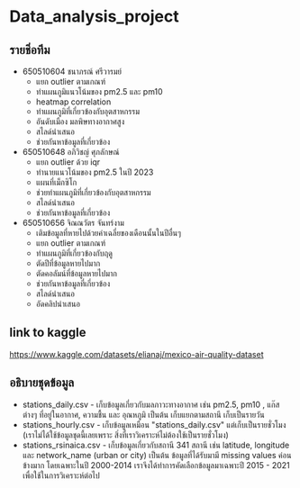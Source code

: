 # Data_analysis_project
## รายชิ่อทีม
- 650510604 ชนาภรณ์ ศรีวารมย์
  - แยก outlier ตามเกณฑ์
  - ทำแผนภูมิแนวโน้มของ pm2.5 และ pm10
  - heatmap correlation 
  - ทำแผนภูมิที่เกี่ยวข้องกับอุตสาหกรรม
  - อันดับเมือง มลพิษทางอากาศสูง
  - สไลด์นำเสนอ
  - ช่วยกันหาข้อมูลที่เกี่ยวข้อง
- 650510648 อภิวิชญ์ ศุภลักษณ์
  - แยก outlier ด้วย iqr
  - ทำนายแนวโน้มของ pm2.5 ในปี 2023
  - แผนที่เม็กซิโก
  - ช่วยทำแผนภูมิที่เกี่ยวข้องกับอุตสาหกรรม
  - สไลด์นำเสนอ
  - ช่วยกันหาข้อมูลที่เกี่ยวข้อง
- 650510656 จิณณวัตร จันทร์งาม
  - เติมข้อมูลที่หายไปด้วยค่าเฉลี่ยของเดือนนั้นในปีอื่นๆ
  - แยก outlier ตามเกณฑ์
  - ทำแผนภูมิที่เกี่ยวข้องกับฤดู
  - ตัดปีที่ข้อมูลหายไปมาก
  - ตัดคอลัมน์ที่ข้อมูลหายไปมาก
  - ช่วยกันหาข้อมูลที่เกี่ยวข้อง
  - สไลด์นำเสนอ
  - อัดคลิปนำเสนอ
## link to kaggle
https://www.kaggle.com/datasets/elianaj/mexico-air-quality-dataset

## อธิบายชุดข้อมูล
- stations_daily.csv - เก็บข้อมูลเกี่ยวกับมลภาวะทางอากาศ เช่น pm2.5, pm10 , แก๊สต่างๆ ที่อยู่ในอากาศ, ความชื้น และ อุณหภูมิ เป็นต้น เก็บแยกตามสถานี เก็บเป็นรายวัน
- stations_hourly.csv - เก็บข้อมูลเหมือน "stations_daily.csv" แต่เก็บเป็นรายชั่วโมง (เราไม่ได้ใช้ข้อมูลชุดนี้เลยเพราะ สิ่งที่เราวิเคราะห์ไม่ต้องใช้เป็นรายชั่วโมง)
- stations_rsinaica.csv - เก็บข้อมูลเกี่ยวกับสถานี 341 สถานี เช่น latitude, longitude และ network_name (urban or city) เป็นต้น
ข้อมูลที่ได้รับมามี missing values ค่อนข้างมาก โดยเฉพาะในปี 2000-2014 เราจึงได้ทำการคัดเลือกข้อมูลมาเฉพาะปี 2015 - 2021 เพื่อใช้ในการวิเคราะห์ต่อไป
